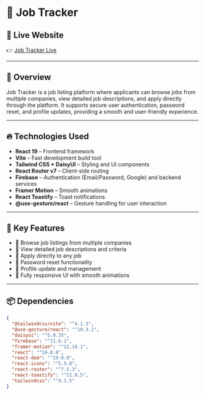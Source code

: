 # 🚀 Job Tracker

<!--![Job Tracker Screenshot](https://i.ibb.co/SnJhWjT/job-tracker-screenshot.png)--> <!-- Replace this link with your own screenshot URL -->

## 🔗 Live Website
👉 [Job Tracker Live](https://job-tracker-41ddb.web.app/)

---

## 🧠 Overview

Job Tracker is a job listing platform where applicants can browse jobs from multiple companies, view detailed job descriptions, and apply directly through the platform. It supports secure user authentication, password reset, and profile updates, providing a smooth and user-friendly experience.

---

## 🔥 Technologies Used

- **React 19** – Frontend framework
- **Vite** – Fast development build tool
- **Tailwind CSS + DaisyUI** – Styling and UI components
- **React Router v7** – Client-side routing
- **Firebase** – Authentication (Email/Password, Google) and backend services
- **Framer Motion** – Smooth animations
- **React Toastify** – Toast notifications
- **@use-gesture/react** – Gesture handling for user interaction

---

## 🚀 Key Features

- 🏢 Browse job listings from multiple companies
- 📄 View detailed job descriptions and criteria
- 📨 Apply directly to any job
- 🔑 Password reset functionality
- 👤 Profile update and management
- 🎨 Fully responsive UI with smooth animations

---

## 📦 Dependencies

```json
{
  "@tailwindcss/vite": "^4.1.5",
  "@use-gesture/react": "^10.3.1",
  "daisyui": "^5.0.35",
  "firebase": "^11.6.1",
  "framer-motion": "^12.10.1",
  "react": "^19.0.0",
  "react-dom": "^19.0.0",
  "react-icons": "^5.5.0",
  "react-router": "^7.5.3",
  "react-toastify": "^11.0.5",
  "tailwindcss": "^4.1.5"
}
